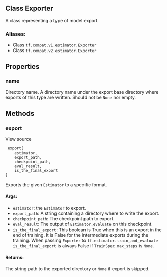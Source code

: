 ## Class Exporter
A class representing a type of model export.
### Aliases:
- Class `tf.compat.v1.estimator.Exporter`
- Class `tf.compat.v2.estimator.Exporter`
## Properties
### name
Directory name.
A directory name under the export base directory where exports of this type are written. Should not be `None` nor empty.
## Methods
### export
View source

```
 export(
    estimator,
    export_path,
    checkpoint_path,
    eval_result,
    is_the_final_export
)
```
Exports the given `Estimator` to a specific format.
#### Args:
- `estimator`: the `Estimator` to export.
- `export_path`: A string containing a directory where to write the export.
- `checkpoint_path`: The checkpoint path to export.
- `eval_result`: The output of `Estimator.evaluate` on this checkpoint.
- `is_the_final_export`: This boolean is True when this is an export in the end of training. It is False for the intermediate exports during the training. When passing `Exporter` to `tf.estimator.train_and_evaluate` `is_the_final_export` is always False if `TrainSpec.max_steps` is `None`.
#### Returns:
The string path to the exported directory or `None` if export is skipped.
